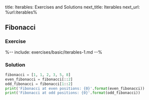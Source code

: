 title: Iterables: Exercises and Solutions
next_title: Iterables
next_url: %url:iterables%


## Fibonacci

### Exercise

%-- include: exercises/basic/iterables-1.md --%


### Solution

```python
fibonacci = [1, 1, 2, 3, 5, 8]
even_fibonacci = fibonacci[::2]
odd_fibonacci = fibonacci[1::2]
print('Fibonacci at even positions: {0}'.format(even_fibonacci))
print('Fibonacci at odd positions: {0}'.format(odd_fibonacci))
```
